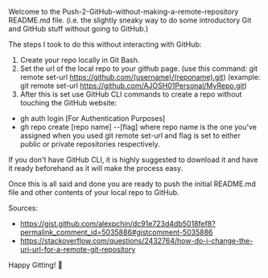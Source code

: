 Welcome to the Push-2-GitHub-without-making-a-remote-repository README.md file.
(i.e. the slightly sneaky way to do some introductory Git and GitHub stuff without going to GitHub.)

The steps I took to do this without interacting with GitHub:

1. Create your repo locally in Git Bash.
2. Set the url of the local repo to your github page.
(use this command: git remote set-url <https://github.com/(username)/(reponame).git>)
(example: git remote set-url <https://github.com/AJOSH01Personal/MyRepo.git>)
3. After this is set use GitHub CLI commands to create a repo without touching the GitHub website:
- gh auth login [For Authentication Purposes]
- gh repo create [repo name] --[flag]
where repo name is the one you've assigned when you used git remote set-url
and flag is set to either public or private repositories respectively.

If you don't have GitHub CLI, it is highly suggested to download it and have it ready beforehand as it will make the process easy.

Once this is all said and done you are ready to push the initial README.md file and other contents of your local repo to GitHub.

Sources:
- <https://gist.github.com/alexpchin/dc91e723d4db5018fef8?permalink_comment_id=5035886#gistcomment-5035886>
- <https://stackoverflow.com/questions/2432764/how-do-i-change-the-uri-url-for-a-remote-git-repository>

Happy Gitting! :tada:
